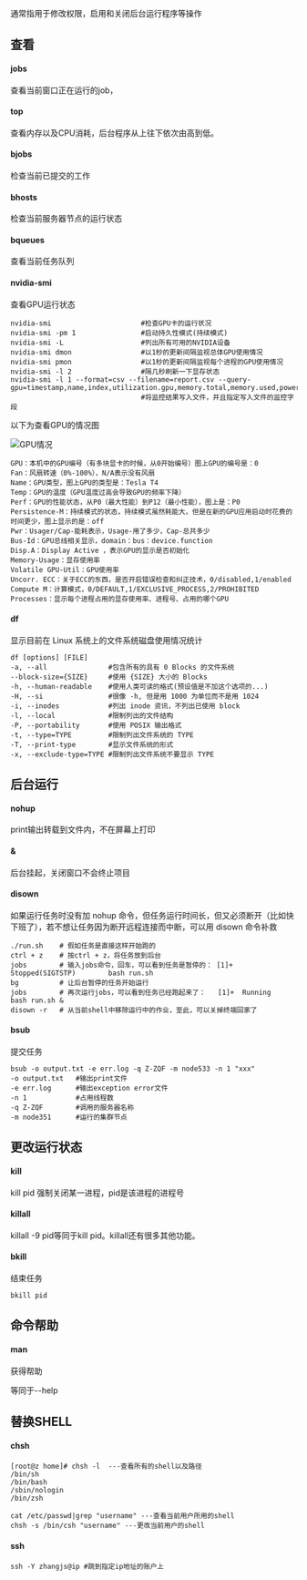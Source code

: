 通常指用于修改权限，启用和关闭后台运行程序等操作

## 查看

#### jobs

查看当前窗口正在运行的job，

#### top

查看内存以及CPU消耗，后台程序从上往下依次由高到低。

#### bjobs

检查当前已提交的工作

#### bhosts

检查当前服务器节点的运行状态

#### bqueues

查看当前任务队列

#### nvidia-smi

查看GPU运行状态

~~~shell
nvidia-smi						#检查GPU卡的运行状况
nvidia-smi -pm 1				#启动持久性模式(持续模式)
nvidia-smi -L  					#列出所有可用的NVIDIA设备
nvidia-smi dmon					#以1秒的更新间隔监视总体GPU使用情况
nvidia-smi pmon					#以1秒的更新间隔监视每个进程的GPU使用情况
nvidia-smi -l 2  				#隔几秒刷新一下显存状态
nvidia-smi -l 1 --format=csv --filename=report.csv --query-gpu=timestamp,name,index,utilization.gpu,memory.total,memory.used,power.draw
								#将监控结果写入文件，并且指定写入文件的监控字段

~~~

以下为查看GPU的情况图

<img src="C:\ZJS Mine\学习\learning_notebook\images\GPU情况.png" alt="GPU情况"  />

~~~
GPU：本机中的GPU编号（有多块显卡的时候，从0开始编号）图上GPU的编号是：0
Fan：风扇转速（0%-100%），N/A表示没有风扇
Name：GPU类型，图上GPU的类型是：Tesla T4
Temp：GPU的温度（GPU温度过高会导致GPU的频率下降）
Perf：GPU的性能状态，从P0（最大性能）到P12（最小性能），图上是：P0
Persistence-M：持续模式的状态，持续模式虽然耗能大，但是在新的GPU应用启动时花费的时间更少，图上显示的是：off
Pwr：Usager/Cap-能耗表示，Usage-用了多少，Cap-总共多少
Bus-Id：GPU总线相关显示，domain：bus：device.function
Disp.A：Display Active ，表示GPU的显示是否初始化
Memory-Usage：显存使用率
Volatile GPU-Util：GPU使用率
Uncorr. ECC：关于ECC的东西，是否开启错误检查和纠正技术，0/disabled,1/enabled
Compute M：计算模式，0/DEFAULT,1/EXCLUSIVE_PROCESS,2/PROHIBITED
Processes：显示每个进程占用的显存使用率、进程号、占用的哪个GPU
~~~



#### df

显示目前在 Linux 系统上的文件系统磁盘使用情况统计

~~~shell
df [options] [FILE]
-a, --all 				#包含所有的具有 0 Blocks 的文件系统
--block-size={SIZE} 	#使用 {SIZE} 大小的 Blocks
-h, --human-readable 	#使用人类可读的格式(预设值是不加这个选项的...)
-H, --si 				#很像 -h, 但是用 1000 为单位而不是用 1024
-i, --inodes 			#列出 inode 资讯，不列出已使用 block
-l, --local 			#限制列出的文件结构
-P, --portability 		#使用 POSIX 输出格式
-t, --type=TYPE 		#限制列出文件系统的 TYPE
-T, --print-type 		#显示文件系统的形式
-x, --exclude-type=TYPE #限制列出文件系统不要显示 TYPE

~~~



## 后台运行

#### nohup

print输出转载到文件内，不在屏幕上打印

#### &

后台挂起，关闭窗口不会终止项目

#### disown

如果运行任务时没有加 nohup 命令，但任务运行时间长，但又必须断开（比如快下班了），若不想让任务因为断开远程连接而中断，可以用 disown 命令补救

```shell
./run.sh	# 假如任务是直接这样开始跑的
ctrl + z	# 按ctrl + z，将任务放到后台
jobs		# 输入jobs命令，回车，可以看到任务是暂停的： [1]+  Stopped(SIGTSTP)        bash run.sh
bg			# 让后台暂停的任务开始运行
jobs		# 再次运行jobs，可以看到任务已经跑起来了：   [1]+  Running                 bash run.sh &
disown -r 	# 从当前shell中移除运行中的作业，至此，可以关掉终端回家了
```

#### bsub

提交任务

~~~shell
bsub -o output.txt -e err.log -q Z-ZQF -m node533 -n 1 "xxx"
-o output.txt	#输出print文件
-e err.log		#输出exception error文件
-n 1			#占用线程数
-q Z-ZQF		#调用的服务器名称
-m node351		#运行的集群节点
~~~





## 更改运行状态

#### kill 

kill pid 强制关闭某一进程，pid是该进程的进程号

#### killall

killall -9 pid等同于kill pid。killall还有很多其他功能。

#### bkill

结束任务

~~~
bkill pid
~~~



## 命令帮助



#### man 

获得帮助

 等同于--help



## 替换SHELL

#### chsh

```shell
[root@z home]# chsh -l  ---查看所有的shell以及路径
/bin/sh
/bin/bash
/sbin/nologin
/bin/zsh
```



```shell
cat /etc/passwd|grep "username" ---查看当前用户所用的shell
chsh -s /bin/csh "username" ---更改当前用户的shell
```

#### ssh

~~~shell
ssh -Y zhangjs@ip #跳到指定ip地址的账户上
~~~












